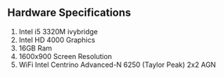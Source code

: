 ## Hardware Specifications
1. Intel i5 3320M ivybridge
2. Intel HD 4000 Graphics
3. 16GB Ram
4. 1600x900 Screen Resolution 
5. WiFi Intel Centrino Advanced-N 6250 (Taylor Peak) 2x2 AGN
